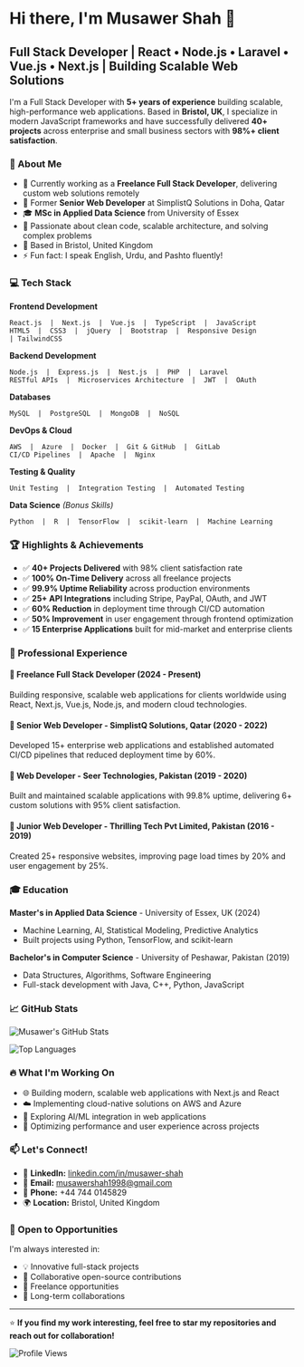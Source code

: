# Hi there, I'm Musawer Shah 👋

## Full Stack Developer | React • Node.js • Laravel • Vue.js • Next.js | Building Scalable Web Solutions

I'm a Full Stack Developer with **5+ years of experience** building scalable, high-performance web applications. Based in **Bristol, UK**, I specialize in modern JavaScript frameworks and have successfully delivered **40+ projects** across enterprise and small business sectors with **98%+ client satisfaction**.

### 🚀 About Me

- 🔭 Currently working as a **Freelance Full Stack Developer**, delivering custom web solutions remotely
- 💼 Former **Senior Web Developer** at SimplistQ Solutions in Doha, Qatar
- 🎓 **MSc in Applied Data Science** from University of Essex
- 🌱 Passionate about clean code, scalable architecture, and solving complex problems
- 📍 Based in Bristol, United Kingdom
- ⚡ Fun fact: I speak English, Urdu, and Pashto fluently!

### 💻 Tech Stack

**Frontend Development**
```
React.js  |  Next.js  |  Vue.js  |  TypeScript  |  JavaScript
HTML5  |  CSS3  |  jQuery  |  Bootstrap  |  Responsive Design
| TailwindCSS
```

**Backend Development**
```
Node.js  |  Express.js  |  Nest.js  |  PHP  |  Laravel
RESTful APIs  |  Microservices Architecture  |  JWT  |  OAuth
```

**Databases**
```
MySQL  |  PostgreSQL  |  MongoDB  |  NoSQL
```

**DevOps & Cloud**
```
AWS  |  Azure  |  Docker  |  Git & GitHub  |  GitLab
CI/CD Pipelines  |  Apache  |  Nginx
```

**Testing & Quality**
```
Unit Testing  |  Integration Testing  |  Automated Testing
```

**Data Science** *(Bonus Skills)*
```
Python  |  R  |  TensorFlow  |  scikit-learn  |  Machine Learning
```

### 🏆 Highlights & Achievements

- ✅ **40+ Projects Delivered** with 98% client satisfaction rate
- ✅ **100% On-Time Delivery** across all freelance projects
- ✅ **99.9% Uptime Reliability** across production environments
- ✅ **25+ API Integrations** including Stripe, PayPal, OAuth, and JWT
- ✅ **60% Reduction** in deployment time through CI/CD automation
- ✅ **50% Improvement** in user engagement through frontend optimization
- ✅ **15 Enterprise Applications** built for mid-market and enterprise clients

### 💼 Professional Experience

#### 🔹 Freelance Full Stack Developer (2024 - Present)
Building responsive, scalable web applications for clients worldwide using React, Next.js, Vue.js, Node.js, and modern cloud technologies.

#### 🔹 Senior Web Developer - SimplistQ Solutions, Qatar (2020 - 2022)
Developed 15+ enterprise web applications and established automated CI/CD pipelines that reduced deployment time by 60%.

#### 🔹 Web Developer - Seer Technologies, Pakistan (2019 - 2020)
Built and maintained scalable applications with 99.8% uptime, delivering 6+ custom solutions with 95% client satisfaction.

#### 🔹 Junior Web Developer - Thrilling Tech Pvt Limited, Pakistan (2016 - 2019)
Created 25+ responsive websites, improving page load times by 20% and user engagement by 25%.

### 🎓 Education

**Master's in Applied Data Science** - University of Essex, UK (2024)
- Machine Learning, AI, Statistical Modeling, Predictive Analytics
- Built projects using Python, TensorFlow, and scikit-learn

**Bachelor's in Computer Science** - University of Peshawar, Pakistan (2019)
- Data Structures, Algorithms, Software Engineering
- Full-stack development with Java, C++, Python, JavaScript

### 📈 GitHub Stats

![Musawer's GitHub Stats](https://github-readme-stats.vercel.app/api?username=YOUR_USERNAME&show_icons=true&theme=default&hide_border=true)

![Top Languages](https://github-readme-stats.vercel.app/api/top-langs/?username=YOUR_USERNAME&layout=compact&theme=default&hide_border=true)

### 🔥 What I'm Working On

- 🌐 Building modern, scalable web applications with Next.js and React
- ☁️ Implementing cloud-native solutions on AWS and Azure
- 🤖 Exploring AI/ML integration in web applications
- 🚀 Optimizing performance and user experience across projects

### 📫 Let's Connect!

- 💼 **LinkedIn:** [linkedin.com/in/musawer-shah](https://linkedin.com/in/musawer-shah)
- 📧 **Email:** musawershah1998@gmail.com
- 📱 **Phone:** +44 744 0145829
- 🌍 **Location:** Bristol, United Kingdom

### 🤝 Open to Opportunities

I'm always interested in:
- 💡 Innovative full-stack projects
- 🌟 Collaborative open-source contributions
- 💼 Freelance opportunities
- 🎯 Long-term collaborations

---

⭐️ **If you find my work interesting, feel free to star my repositories and reach out for collaboration!**

![Profile Views](https://komarev.com/ghpvc/?username=YOUR_USERNAME&color=blue&style=flat-square)
